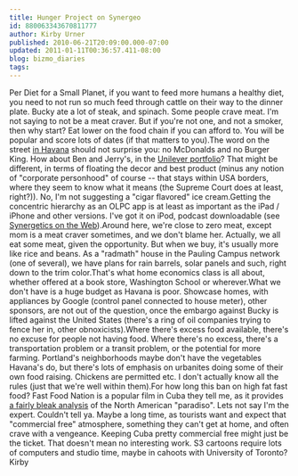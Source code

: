 ```yaml
---
title: Hunger Project on Synergeo
id: 880063343670811777
author: Kirby Urner
published: 2010-06-21T20:09:00.000-07:00
updated: 2011-01-11T00:36:57.411-08:00
blog: bizmo_diaries
tags: 
---
```


Per Diet for a Small Planet, if you want to feed more humans a healthy diet, you need to not run so much feed through cattle on their way to the dinner plate. Bucky ate a lot of steak, and spinach. Some people crave meat. I'm not saying to not be a meat craver. But if you're not one, and not a smoker, then why start? Eat lower on the food chain if you can afford to. You will be popular and score lots of dates (if that matters to you).The word on the street [in Havana](http://groups.yahoo.com/group/synergeo/message/63563) should not surprise you: no McDonalds and no Burger King. How about Ben and Jerry's, in the [Unilever portfolio](http://www.flickr.com/photos/17157315@N00/5098052415/)? That might be different, in terms of floating the decor and best product (minus any notion of "corporate personhood" of course -- that stays within USA borders, where they seem to know what it means (the Supreme Court does at least, right?)). No, I'm not suggesting a "cigar flavored" ice cream.Getting the concentric hierarchy as an OLPC app is at least as important as the iPad / iPhone and other versions. I've got it on iPod, podcast downloadable (see [Synergetics on the Web](http://www.grunch.net/synergetics/)).Around here, we're close to zero meat, except mom is a meat craver sometimes, and we don't blame her. Actually, we all eat some meat, given the opportunity. But when we buy, it's usually more like rice and beans. As a "radmath" house in the Pauling Campus network (one of several), we have plans for rain barrels, solar panels and such, right down to the trim color.That's what home economics class is all about, whether offered at a book store, Washington School or wherever.What we don't have is a huge budget as Havana is poor. Showcase homes, with appliances by Google (control panel connected to house meter), other sponsors, are not out of the question, once the embargo against Bucky is lifted against the United States (there's a ring of oil companies trying to fence her in, other obnoxicists).Where there's excess food available, there's no excuse for people not having food. Where there's no excess, there's a transportation problem or a transit problem, or the potential for more farming. Portland's neighborhoods maybe don't have the vegetables Havana's do, but there's lots of emphasis on urbanites doing some of their own food raising. Chickens are permitted etc. I don't actually know all the rules (just that we're well within them).For how long this ban on high fat fast food? Fast Food Nation is a popular film in Cuba they tell me, as it provides [a fairly bleak analysis](http://controlroom.blogspot.com/2006/11/fast-food-nation-movie-review.html) of the North American "paradiso". Lets not say I'm the expert. Couldn't tell ya. Maybe a long time, as tourists want and expect that "commercial free" atmosphere, something they can't get at home, and often crave with a vengeance. Keeping Cuba pretty commercial free might just be the ticket. That doesn't mean no interesting work. S3 cartoons require lots of computers and studio time, maybe in cahoots with University of Toronto?Kirby